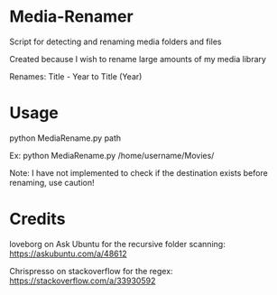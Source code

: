 # Media-Renamer

Script for detecting and renaming media folders and files

Created because I wish to rename large amounts of my media library

Renames: Title - Year to Title (Year)


# Usage

python MediaRename.py path

Ex: python MediaRename.py /home/username/Movies/

Note: I have not implemented to check if the destination exists before renaming, use caution!


# Credits

loveborg on Ask Ubuntu for the recursive folder scanning: https://askubuntu.com/a/48612

Chrispresso on stackoverflow for the regex: https://stackoverflow.com/a/33930592
